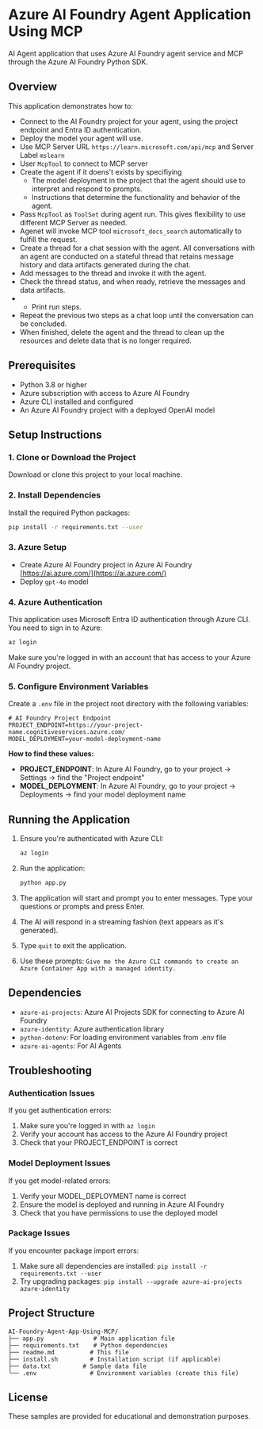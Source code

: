 # Azure AI Foundry Agent Application Using MCP

AI Agent application that uses Azure AI Foundry agent service and MCP through the Azure AI Foundry Python SDK.

## Overview

This application demonstrates how to:
- Connect to the AI Foundry project for your agent, using the project endpoint and Entra ID authentication.
- Deploy the model your agent will use.
- Use MCP Server URL `https://learn.microsoft.com/api/mcp` and Server Label `mslearn`
- User `McpTool` to connect to MCP server
- Create the agent if it doens't exists by specifiying
   - The model deployment in the project that the agent should use to interpret and respond to prompts.
   - Instructions that determine the functionality and behavior of the agent.
- Pass `McpTool` as `ToolSet` during agent run. This gives flexibility to use different MCP Server as needed.
- Agenet will invoke MCP tool `microsoft_docs_search` automatically to fulfill the request.
- Create a thread for a chat session with the agent. All conversations with an agent are conducted on a stateful thread that retains message history and data artifacts generated during the chat.
- Add messages to the thread and invoke it with the agent.
- Check the thread status, and when ready, retrieve the messages and data artifacts.
- - Print run steps.
- Repeat the previous two steps as a chat loop until the conversation can be concluded.
- When finished, delete the agent and the thread to clean up the resources and delete data that is no longer required.

## Prerequisites

- Python 3.8 or higher
- Azure subscription with access to Azure AI Foundry
- Azure CLI installed and configured
- An Azure AI Foundry project with a deployed OpenAI model

## Setup Instructions

### 1. Clone or Download the Project

Download or clone this project to your local machine.

### 2. Install Dependencies

Install the required Python packages:

```bash
pip install -r requirements.txt --user
```

### 3. Azure Setup 
- Create Azure AI Foundry project in Azure AI Foundry [https://ai.azure.com/](https://ai.azure.com/)
- Deploy `gpt-4o` model


### 4. Azure Authentication

This application uses Microsoft Entra ID authentication through Azure CLI. You need to sign in to Azure:

```bash
az login
```

Make sure you're logged in with an account that has access to your Azure AI Foundry project.


### 5. Configure Environment Variables

Create a `.env` file in the project root directory with the following variables:

```env
# AI Foundry Project Endpoint
PROJECT_ENDPOINT=https://your-project-name.cognitiveservices.azure.com/
MODEL_DEPLOYMENT=your-model-deployment-name
```

**How to find these values:**

- **PROJECT_ENDPOINT**: In Azure AI Foundry, go to your project → Settings → find the "Project endpoint"
- **MODEL_DEPLOYMENT**: In Azure AI Foundry, go to your project → Deployments → find your model deployment name

## Running the Application

1. Ensure you're authenticated with Azure CLI:
   ```bash
   az login
   ```

2. Run the application:
   ```bash
   python app.py
   ```

3. The application will start and prompt you to enter messages. Type your questions or prompts and press Enter.

4. The AI will respond in a streaming fashion (text appears as it's generated).

5. Type `quit` to exit the application.

6. Use these prompts:
`Give me the Azure CLI commands to create an Azure Container App with a managed identity.`



## Dependencies

- `azure-ai-projects`: Azure AI Projects SDK for connecting to Azure AI Foundry
- `azure-identity`: Azure authentication library
- `python-dotenv`: For loading environment variables from .env file
- `azure-ai-agents`: For AI Agents


## Troubleshooting

### Authentication Issues

If you get authentication errors:
1. Make sure you're logged in with `az login`
2. Verify your account has access to the Azure AI Foundry project
3. Check that your PROJECT_ENDPOINT is correct

### Model Deployment Issues

If you get model-related errors:
1. Verify your MODEL_DEPLOYMENT name is correct
2. Ensure the model is deployed and running in Azure AI Foundry
3. Check that you have permissions to use the deployed model

### Package Issues

If you encounter package import errors:
1. Make sure all dependencies are installed: `pip install -r requirements.txt --user`
2. Try upgrading packages: `pip install --upgrade azure-ai-projects azure-identity`

## Project Structure

```
AI-Foundry-Agent-App-Using-MCP/
├── app.py              # Main application file
├── requirements.txt    # Python dependencies
├── readme.md          # This file
├── install.sh         # Installation script (if applicable)
├── data.txt         # Sample data file
└── .env               # Environment variables (create this file)
```

## License

These samples are provided for educational and demonstration purposes.